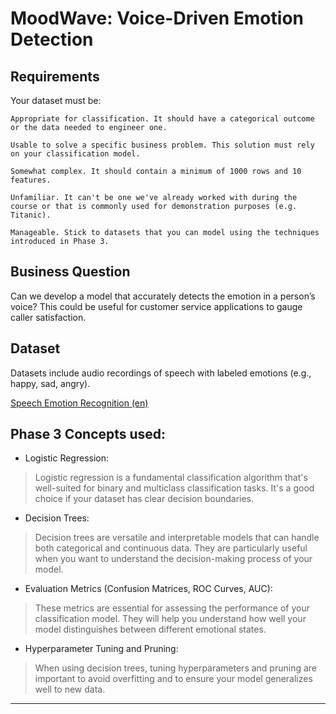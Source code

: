 # MoodWave: Voice-Driven Emotion Detection

## Requirements
Your dataset must be:

    Appropriate for classification. It should have a categorical outcome or the data needed to engineer one.

    Usable to solve a specific business problem. This solution must rely on your classification model.

    Somewhat complex. It should contain a minimum of 1000 rows and 10 features.

    Unfamiliar. It can't be one we've already worked with during the course or that is commonly used for demonstration purposes (e.g. Titanic).

    Manageable. Stick to datasets that you can model using the techniques introduced in Phase 3.

## Business Question
Can we develop a model that accurately detects the emotion in a person’s voice? This could be useful for customer service applications to gauge caller satisfaction.

## Dataset

Datasets include audio recordings of speech with labeled emotions (e.g., happy, sad, angry).

[Speech Emotion Recognition (en)](https://www.kaggle.com/datasets/dmitrybabko/speech-emotion-recognition-en)

## Phase 3 Concepts used:

- Logistic Regression:

> Logistic regression is a fundamental classification algorithm that's well-suited for binary and multiclass classification tasks. It's a good choice if your dataset has clear decision boundaries.

- Decision Trees:

> Decision trees are versatile and interpretable models that can handle both categorical and continuous data. They are particularly useful when you want to understand the decision-making process of your model.

- Evaluation Metrics (Confusion Matrices, ROC Curves, AUC):

> These metrics are essential for assessing the performance of your classification model. They will help you understand how well your model distinguishes between different emotional states.

- Hyperparameter Tuning and Pruning:

> When using decision trees, tuning hyperparameters and pruning are important to avoid overfitting and to ensure your model generalizes well to new data.

---

